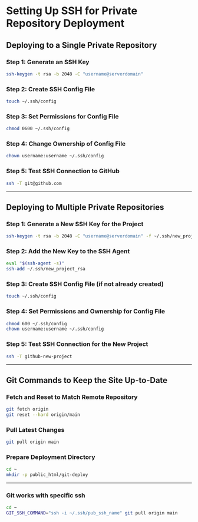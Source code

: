 # Setting Up SSH for Private Repository Deployment

## Deploying to a Single Private Repository

### Step 1: Generate an SSH Key
```bash
ssh-keygen -t rsa -b 2048 -C "username@serverdomain"
```

### Step 2: Create SSH Config File
```bash
touch ~/.ssh/config
```

### Step 3: Set Permissions for Config File
```bash
chmod 0600 ~/.ssh/config
```

### Step 4: Change Ownership of Config File
```bash
chown username:username ~/.ssh/config
```

### Step 5: Test SSH Connection to GitHub
```bash
ssh -T git@github.com
```

---

## Deploying to Multiple Private Repositories

### Step 1: Generate a New SSH Key for the Project
```bash
ssh-keygen -t rsa -b 2048 -C "username@serverdomain" -f ~/.ssh/new_project_rsa
```

### Step 2: Add the New Key to the SSH Agent
```bash
eval "$(ssh-agent -s)"
ssh-add ~/.ssh/new_project_rsa
```

### Step 3: Create SSH Config File (if not already created)
```bash
touch ~/.ssh/config
```

### Step 4: Set Permissions and Ownership for Config File
```bash
chmod 600 ~/.ssh/config
chown username:username ~/.ssh/config
```

### Step 5: Test SSH Connection for the New Project
```bash
ssh -T github-new-project
```

---

## Git Commands to Keep the Site Up-to-Date

### Fetch and Reset to Match Remote Repository
```bash
git fetch origin
git reset --hard origin/main
```

### Pull Latest Changes
```bash
git pull origin main
```

### Prepare Deployment Directory
```bash
cd ~
mkdir -p public_html/git-deploy
```
---
### Git works with specific ssh
```bash
cd ~
GIT_SSH_COMMAND="ssh -i ~/.ssh/pub_ssh_name" git pull origin main
```
